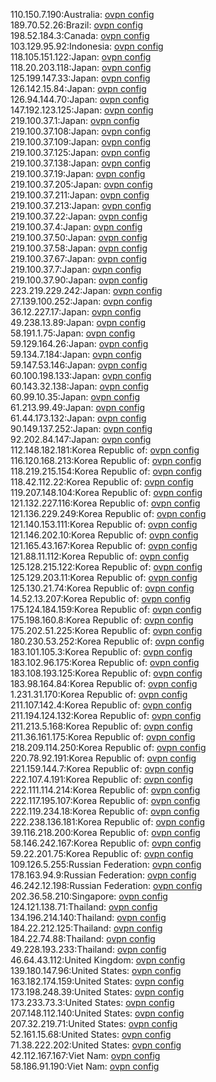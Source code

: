 110.150.7.190:Australia: [ovpn config](vpn/110_150_7_190.ovpn)  
189.70.52.26:Brazil: [ovpn config](vpn/189_70_52_26.ovpn)  
198.52.184.3:Canada: [ovpn config](vpn/198_52_184_3.ovpn)  
103.129.95.92:Indonesia: [ovpn config](vpn/103_129_95_92.ovpn)  
118.105.151.122:Japan: [ovpn config](vpn/118_105_151_122.ovpn)  
118.20.203.118:Japan: [ovpn config](vpn/118_20_203_118.ovpn)  
125.199.147.33:Japan: [ovpn config](vpn/125_199_147_33.ovpn)  
126.142.15.84:Japan: [ovpn config](vpn/126_142_15_84.ovpn)  
126.94.144.70:Japan: [ovpn config](vpn/126_94_144_70.ovpn)  
147.192.123.125:Japan: [ovpn config](vpn/147_192_123_125.ovpn)  
219.100.37.1:Japan: [ovpn config](vpn/219_100_37_1.ovpn)  
219.100.37.108:Japan: [ovpn config](vpn/219_100_37_108.ovpn)  
219.100.37.109:Japan: [ovpn config](vpn/219_100_37_109.ovpn)  
219.100.37.125:Japan: [ovpn config](vpn/219_100_37_125.ovpn)  
219.100.37.138:Japan: [ovpn config](vpn/219_100_37_138.ovpn)  
219.100.37.19:Japan: [ovpn config](vpn/219_100_37_19.ovpn)  
219.100.37.205:Japan: [ovpn config](vpn/219_100_37_205.ovpn)  
219.100.37.211:Japan: [ovpn config](vpn/219_100_37_211.ovpn)  
219.100.37.213:Japan: [ovpn config](vpn/219_100_37_213.ovpn)  
219.100.37.22:Japan: [ovpn config](vpn/219_100_37_22.ovpn)  
219.100.37.4:Japan: [ovpn config](vpn/219_100_37_4.ovpn)  
219.100.37.50:Japan: [ovpn config](vpn/219_100_37_50.ovpn)  
219.100.37.58:Japan: [ovpn config](vpn/219_100_37_58.ovpn)  
219.100.37.67:Japan: [ovpn config](vpn/219_100_37_67.ovpn)  
219.100.37.7:Japan: [ovpn config](vpn/219_100_37_7.ovpn)  
219.100.37.90:Japan: [ovpn config](vpn/219_100_37_90.ovpn)  
223.219.229.242:Japan: [ovpn config](vpn/223_219_229_242.ovpn)  
27.139.100.252:Japan: [ovpn config](vpn/27_139_100_252.ovpn)  
36.12.227.17:Japan: [ovpn config](vpn/36_12_227_17.ovpn)  
49.238.13.89:Japan: [ovpn config](vpn/49_238_13_89.ovpn)  
58.191.1.75:Japan: [ovpn config](vpn/58_191_1_75.ovpn)  
59.129.164.26:Japan: [ovpn config](vpn/59_129_164_26.ovpn)  
59.134.7.184:Japan: [ovpn config](vpn/59_134_7_184.ovpn)  
59.147.53.146:Japan: [ovpn config](vpn/59_147_53_146.ovpn)  
60.100.198.133:Japan: [ovpn config](vpn/60_100_198_133.ovpn)  
60.143.32.138:Japan: [ovpn config](vpn/60_143_32_138.ovpn)  
60.99.10.35:Japan: [ovpn config](vpn/60_99_10_35.ovpn)  
61.213.99.49:Japan: [ovpn config](vpn/61_213_99_49.ovpn)  
61.44.173.132:Japan: [ovpn config](vpn/61_44_173_132.ovpn)  
90.149.137.252:Japan: [ovpn config](vpn/90_149_137_252.ovpn)  
92.202.84.147:Japan: [ovpn config](vpn/92_202_84_147.ovpn)  
112.148.182.181:Korea Republic of: [ovpn config](vpn/112_148_182_181.ovpn)  
116.120.168.213:Korea Republic of: [ovpn config](vpn/116_120_168_213.ovpn)  
118.219.215.154:Korea Republic of: [ovpn config](vpn/118_219_215_154.ovpn)  
118.42.112.22:Korea Republic of: [ovpn config](vpn/118_42_112_22.ovpn)  
119.207.148.104:Korea Republic of: [ovpn config](vpn/119_207_148_104.ovpn)  
121.132.227.116:Korea Republic of: [ovpn config](vpn/121_132_227_116.ovpn)  
121.136.229.249:Korea Republic of: [ovpn config](vpn/121_136_229_249.ovpn)  
121.140.153.111:Korea Republic of: [ovpn config](vpn/121_140_153_111.ovpn)  
121.146.202.10:Korea Republic of: [ovpn config](vpn/121_146_202_10.ovpn)  
121.165.43.167:Korea Republic of: [ovpn config](vpn/121_165_43_167.ovpn)  
121.88.11.112:Korea Republic of: [ovpn config](vpn/121_88_11_112.ovpn)  
125.128.215.122:Korea Republic of: [ovpn config](vpn/125_128_215_122.ovpn)  
125.129.203.11:Korea Republic of: [ovpn config](vpn/125_129_203_11.ovpn)  
125.130.21.74:Korea Republic of: [ovpn config](vpn/125_130_21_74.ovpn)  
14.52.13.207:Korea Republic of: [ovpn config](vpn/14_52_13_207.ovpn)  
175.124.184.159:Korea Republic of: [ovpn config](vpn/175_124_184_159.ovpn)  
175.198.160.8:Korea Republic of: [ovpn config](vpn/175_198_160_8.ovpn)  
175.202.51.225:Korea Republic of: [ovpn config](vpn/175_202_51_225.ovpn)  
180.230.53.252:Korea Republic of: [ovpn config](vpn/180_230_53_252.ovpn)  
183.101.105.3:Korea Republic of: [ovpn config](vpn/183_101_105_3.ovpn)  
183.102.96.175:Korea Republic of: [ovpn config](vpn/183_102_96_175.ovpn)  
183.108.193.125:Korea Republic of: [ovpn config](vpn/183_108_193_125.ovpn)  
183.98.164.84:Korea Republic of: [ovpn config](vpn/183_98_164_84.ovpn)  
1.231.31.170:Korea Republic of: [ovpn config](vpn/1_231_31_170.ovpn)  
211.107.142.4:Korea Republic of: [ovpn config](vpn/211_107_142_4.ovpn)  
211.194.124.132:Korea Republic of: [ovpn config](vpn/211_194_124_132.ovpn)  
211.213.5.168:Korea Republic of: [ovpn config](vpn/211_213_5_168.ovpn)  
211.36.161.175:Korea Republic of: [ovpn config](vpn/211_36_161_175.ovpn)  
218.209.114.250:Korea Republic of: [ovpn config](vpn/218_209_114_250.ovpn)  
220.78.92.191:Korea Republic of: [ovpn config](vpn/220_78_92_191.ovpn)  
221.159.144.7:Korea Republic of: [ovpn config](vpn/221_159_144_7.ovpn)  
222.107.4.191:Korea Republic of: [ovpn config](vpn/222_107_4_191.ovpn)  
222.111.114.214:Korea Republic of: [ovpn config](vpn/222_111_114_214.ovpn)  
222.117.195.107:Korea Republic of: [ovpn config](vpn/222_117_195_107.ovpn)  
222.119.234.18:Korea Republic of: [ovpn config](vpn/222_119_234_18.ovpn)  
222.238.136.181:Korea Republic of: [ovpn config](vpn/222_238_136_181.ovpn)  
39.116.218.200:Korea Republic of: [ovpn config](vpn/39_116_218_200.ovpn)  
58.146.242.167:Korea Republic of: [ovpn config](vpn/58_146_242_167.ovpn)  
59.22.201.75:Korea Republic of: [ovpn config](vpn/59_22_201_75.ovpn)  
109.126.5.255:Russian Federation: [ovpn config](vpn/109_126_5_255.ovpn)  
178.163.94.9:Russian Federation: [ovpn config](vpn/178_163_94_9.ovpn)  
46.242.12.198:Russian Federation: [ovpn config](vpn/46_242_12_198.ovpn)  
202.36.58.210:Singapore: [ovpn config](vpn/202_36_58_210.ovpn)  
124.121.138.71:Thailand: [ovpn config](vpn/124_121_138_71.ovpn)  
134.196.214.140:Thailand: [ovpn config](vpn/134_196_214_140.ovpn)  
184.22.212.125:Thailand: [ovpn config](vpn/184_22_212_125.ovpn)  
184.22.74.88:Thailand: [ovpn config](vpn/184_22_74_88.ovpn)  
49.228.193.233:Thailand: [ovpn config](vpn/49_228_193_233.ovpn)  
46.64.43.112:United Kingdom: [ovpn config](vpn/46_64_43_112.ovpn)  
139.180.147.96:United States: [ovpn config](vpn/139_180_147_96.ovpn)  
163.182.174.159:United States: [ovpn config](vpn/163_182_174_159.ovpn)  
173.198.248.39:United States: [ovpn config](vpn/173_198_248_39.ovpn)  
173.233.73.3:United States: [ovpn config](vpn/173_233_73_3.ovpn)  
207.148.112.140:United States: [ovpn config](vpn/207_148_112_140.ovpn)  
207.32.219.71:United States: [ovpn config](vpn/207_32_219_71.ovpn)  
52.161.15.68:United States: [ovpn config](vpn/52_161_15_68.ovpn)  
71.38.222.202:United States: [ovpn config](vpn/71_38_222_202.ovpn)  
42.112.167.167:Viet Nam: [ovpn config](vpn/42_112_167_167.ovpn)  
58.186.91.190:Viet Nam: [ovpn config](vpn/58_186_91_190.ovpn)  
